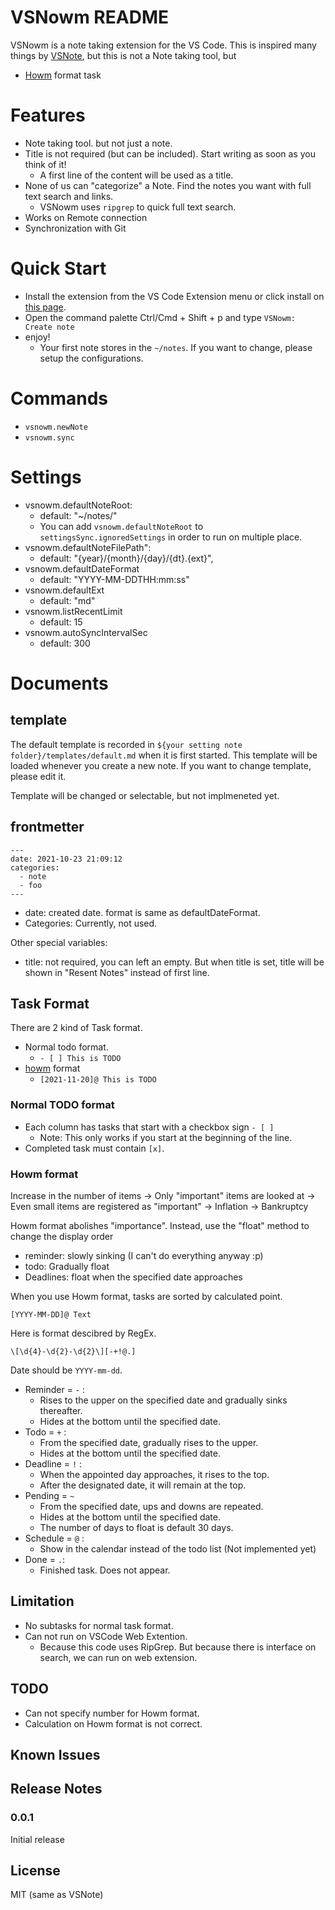 # VSNowm README

VSNowm is a note taking extension for the VS Code. This is inspired many things by [VSNote](https://marketplace.visualstudio.com/items?itemName=patricklee.vsnotes), but this is not a Note taking tool, but

- [Howm](https://howm.osdn.jp/index.html) format task

# Features

- Note taking tool. but not just a note.
- Title is not required (but can be included). Start writing as soon as you think of it!
  - A first line of the content will be used as a title.
- None of us can "categorize" a Note. Find the notes you want with full text search and links.
  - VSNowm uses `ripgrep` to quick full text search.
- Works on Remote connection
- Synchronization with Git

# Quick Start

- Install the extension from the VS Code Extension menu or click install on [this page]().
- Open the command palette Ctrl/Cmd + Shift + p and type `VSNowm: Create note`
- enjoy!
  - Your first note stores in the `~/notes`. If you want to change, please setup the configurations.

# Commands

- `vsnowm.newNote`
- `vsnowm.sync`

# Settings

- vsnowm.defaultNoteRoot:
  - default: "~/notes/"
  - You can add `vsnowm.defaultNoteRoot` to `settingsSync.ignoredSettings` in order to run on multiple place.
- vsnowm.defaultNoteFilePath":
  - default: "{year}/{month}/{day}/{dt}.{ext}",
- vsnowm.defaultDateFormat
  - default: "YYYY-MM-DDTHH:mm:ss"
- vsnowm.defaultExt
  - default: "md"
- vsnowm.listRecentLimit
  - default: 15
- vsnowm.autoSyncIntervalSec
  - default: 300

# Documents

## template

The default template is recorded in `${your setting note folder}/templates/default.md` when it is first started. This template will be loaded whenever you create a new note. If you want to change template, please edit it.

Template will be changed or selectable, but not implmeneted yet.

## frontmetter

```
---
date: 2021-10-23 21:09:12
categories:
  - note
  - foo
---
```

- date: created date. format is same as defaultDateFormat.
- Categories: Currently, not used.

Other special variables:

- title: not required, you can left an empty. But when title is set, title will be shown in "Resent Notes" instead of first line.

## Task Format

There are 2 kind of Task format.

- Normal todo format.
  - `- [ ] This is TODO`
- [howm](https://howm.osdn.jp/index.html) format
  - `[2021-11-20]@ This is TODO`

### Normal TODO format

- Each column has tasks that start with a checkbox sign `- [ ]`
  - Note: This only works if you start at the beginning of the line.
- Completed task must contain `[x]`.

### Howm format

Increase in the number of items → Only "important" items are looked at → Even small items are registered as "important" → Inflation → Bankruptcy

Howm format abolishes "importance". Instead, use the "float" method to change the display order

- reminder: slowly sinking (I can't do everything anyway :p)
- todo: Gradually float
- Deadlines: float when the specified date approaches

When you use Howm format, tasks are sorted by calculated point.

```
[YYYY-MM-DD]@ Text
```

Here is format descibred by RegEx.

```
\[\d{4}-\d{2}-\d{2}\][-+!@.]
```

Date should be `YYYY-mm-dd`.

- Reminder = `-` :
  - Rises to the upper on the specified date and gradually sinks thereafter.
  - Hides at the bottom until the specified date.
- Todo = `+` :
  - From the specified date, gradually rises to the upper.
  - Hides at the bottom until the specified date.
- Deadline = `!` :
  - When the appointed day approaches, it rises to the top.
  - After the designated date, it will remain at the top.
- Pending = `~`
  - From the specified date, ups and downs are repeated.
  - Hides at the bottom until the specified date.
  - The number of days to float is default 30 days.
- Schedule = `@` :
  - Show in the calendar instead of the todo list (Not implemented yet)
- Done = `.`:
  - Finished task. Does not appear.

## Limitation

- No subtasks for normal task format.
- Can not run on VSCode Web Extention.
  - Because this code uses RipGrep. But because there is interface on search, we can run on web extension.

## TODO

- Can not specify number for Howm format.
- Calculation on Howm format is not correct.

## Known Issues

## Release Notes

### 0.0.1

Initial release

## License

MIT (same as VSNote)
